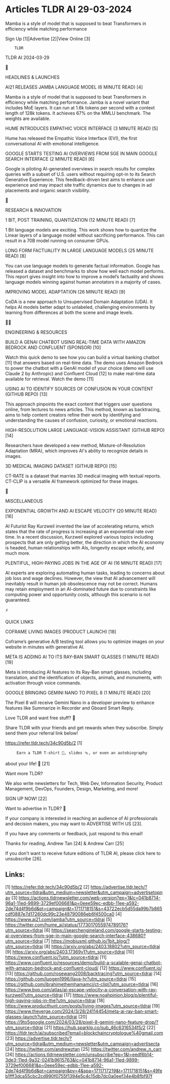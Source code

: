 # Articles TLDR AI 29-03-2024

Mamba is a style of model that is supposed to beat Transformers in
efficiency while matching performance  

Sign Up [1]|Advertise [2]|View Online [3] 

		TLDR 

TLDR AI 2024-03-29

🚀 

HEADLINES & LAUNCHES

 AI21 RELEASES JAMBA LANGUAGE MODEL (6 MINUTE READ) [4] 

 Mamba is a style of model that is supposed to beat Transformers in
efficiency while matching performance. Jamba is a novel variant that
includes MoE layers. It can run at 1.6k tokens per second with a
context length of 128k tokens. It achieves 67% on the MMLU benchmark.
The weights are available. 

 HUME INTRODUCES EMPATHIC VOICE INTERFACE (3 MINUTE READ) [5] 

 Hume has released the Empathic Voice Interface (EVI), the first
conversational AI with emotional intelligence. 

 GOOGLE STARTS TESTING AI OVERVIEWS FROM SGE IN MAIN GOOGLE SEARCH
INTERFACE (2 MINUTE READ) [6] 

 Google is piloting AI-generated overviews in search results for
complex queries with a subset of U.S. users without requiring opt-in
to its Search Generative Experience. This feedback-driven test aims to
enhance user experience and may impact site traffic dynamics due to
changes in ad placements and organic search visibility. 

🧠 

RESEARCH & INNOVATION

 1 BIT, POST TRAINING, QUANTIZATION (12 MINUTE READ) [7] 

 1 Bit language models are exciting. This work shows how to quantize
the Linear layers of a language model without sacrificing performance.
This can result in a 70B model running on consumer GPUs. 

 LONG FORM FACTUALITY IN LARGE LANGUAGE MODELS (25 MINUTE READ) [8] 

 You can use language models to generate factual information. Google
has released a dataset and benchmarks to show how well each model
performs. This report gives insight into how to improve a model’s
factuality and shows language models winning against human annotators
in a majority of cases. 

 IMPROVING MODEL ADAPTATION (26 MINUTE READ) [9] 

 CoDA is a new approach to Unsupervised Domain Adaptation (UDA). It
helps AI models better adapt to unlabeled, challenging environments by
learning from differences at both the scene and image levels. 

🧑‍💻 

ENGINEERING & RESOURCES

 BUILD A GENAI CHATBOT USING REAL-TIME DATA WITH AMAZON BEDROCK AND
CONFLUENT (SPONSOR) [10] 

 Watch this quick demo to see how you can build a virtual banking
chatbot [11] that answers based on real-time data. The demo uses
Amazon Bedrock to power the chatbot with a GenAI model of your choice
(demo will use Claude 2 by Anthropic) and Confluent Cloud [12] to make
real-time data available for retrieval. Watch the demo [11] 

 USING AI TO IDENTIFY SOURCES OF CONFUSION IN YOUR CONTENT (GITHUB
REPO) [13] 

 This approach pinpoints the exact content that triggers user
questions online, from lectures to news articles. This method, known
as backtracing, aims to help content creators refine their work by
identifying and understanding the causes of confusion, curiosity, or
emotional reactions. 

 HIGH-RESOLUTION LARGE LANGUAGE-VISION ASSISTANT (GITHUB REPO) [14] 

 Researchers have developed a new method, Mixture-of-Resolution
Adaptation (MRA), which improves AI's ability to recognize details in
images. 

 3D MEDICAL IMAGING DATASET (GITHUB REPO) [15] 

 CT-RATE is a dataset that marries 3D medical imaging with textual
reports. CT-CLIP is a versatile AI framework optimized for these
images. 

🎁 

MISCELLANEOUS

 EXPONENTIAL GROWTH AND AI ESCAPE VELOCITY (20 MINUTE READ) [16] 

 AI Futurist Ray Kurzweil invented the law of accelerating returns,
which states that the rate of progress is increasing at an exponential
rate over time. In a recent discussion, Kurzweil explored various
topics including prospects that are only getting better, the direction
in which the AI economy is headed, human relationships with AIs,
longevity escape velocity, and much more. 

 PLENTIFUL, HIGH-PAYING JOBS IN THE AGE OF AI (16 MINUTE READ) [17] 

 AI experts are exploring automating human tasks, leading to concerns
about job loss and wage declines. However, the view that AI
advancement will inevitably result in human job obsolescence may not
be correct. Humans may retain employment in an AI-dominated future due
to constraints like computing power and opportunity costs, although
this scenario is not guaranteed. 

⚡ 

QUICK LINKS

 COFRAME LIVING IMAGES (PRODUCT LAUNCH) [18] 

 Coframe’s generative A/B testing tool allows you to optimize images
on your website in minutes with generative AI. 

 META IS ADDING AI TO ITS RAY-BAN SMART GLASSES (1 MINUTE READ) [19] 

 Meta is introducing AI features to its Ray-Ban smart glasses,
including translation, and the identification of objects, animals, and
monuments, with activation through voice commands. 

 GOOGLE BRINGING GEMINI NANO TO PIXEL 8 (1 MINUTE READ) [20] 

 The Pixel 8 will receive Gemini Nano in a developer preview to
enhance features like Summarize in Recorder and Gboard Smart Reply. 

Love TLDR and want free stuff? 🎁

 Share TLDR with your friends and get rewards when they subscribe.
Simply send them your referral link below! 

 https://refer.tldr.tech/34c90d5b/2 [1] 

		 Earn a TLDR T-shirt 👕, slides 🩴, or even an autobiography
about your life! 🤯 [21] 

Want more TLDR?

 We also write newsletters for Tech, Web Dev, Information Security,
Product Management, DevOps, Founders, Design, Marketing, and more! 

SIGN UP NOW! [22] 

Want to advertise in TLDR? 📰

 If your company is interested in reaching an audience of AI
professionals and decision makers, you may want to ADVERTISE WITH US
[23]. 

 If you have any comments or feedback, just respond to this email! 

Thanks for reading, 
Andrew Tan [24] & Andrew Carr [25] 

If you don't want to receive future editions of TLDR AI, please click
here to unsubscribe [26]. 

 

Links:
------
[1] https://refer.tldr.tech/34c90d5b/2
[2] https://advertise.tldr.tech/?utm_source=tldrai&utm_medium=newsletter&utm_campaign=advertisetopnav
[3] https://actions.tldrnewsletter.com/web-version?ep=1&lc=041b8714-96a1-11ed-9899-3729ef006681&p=0eee59ec-edbb-11ee-a592-2de74d4f9b6d&pt=campaign&t=1711718151&s=43722ecb5d55da99b7b865cdf0887e7d17260dc99c23e48790086eb6f4500ca0
[4] https://www.ai21.com/jamba?utm_source=tldrai
[5] https://twitter.com/hume_ai/status/1773017055974789176?utm_source=tldrai
[6] https://searchengineland.com/google-starts-testing-ai-overviews-from-sge-in-main-google-search-interface-438680?utm_source=tldrai
[7] https://mobiusml.github.io/1bit_blog/?utm_source=tldrai
[8] https://arxiv.org/abs/2403.18802?utm_source=tldrai
[9] https://arxiv.org/abs/2403.17369v1?utm_source=tldrai
[10] https://www.confluent.io/?utm_source=tldrai
[11] https://www.confluent.io/resources/demo/build-a-scalable-genai-chatbot-with-amazon-bedrock-and-confluent-cloud/
[12] https://www.confluent.io/
[13] https://github.com/rosewang2008/backtracing?utm_source=tldrai
[14] https://github.com/luogen1996/llava-hr?utm_source=tldrai
[15] https://github.com/ibrahimethemhamamci/ct-clip\?utm_source=tldrai
[16] https://www.bvp.com/atlas/ai-escape-velocity-a-conversation-with-ray-kurzweil?utm_source=tldrai
[17] https://www.noahpinion.blog/p/plentiful-high-paying-jobs-in-the?utm_source=tldrai
[18] https://www.producthunt.com/posts/living-images?utm_source=tldrai
[19] https://www.theverge.com/2024/3/28/24114454/meta-ai-ray-ban-smart-glasses-launch?utm_source=tldrai
[20] https://9to5google.com/2024/03/28/pixel-8-gemini-nano-feature-drop/?utm_source=tldrai
[21] https://hub.sparklp.co/sub_46c6316534f5/2
[22] https://tldr.tech/ai/subscribed?email=blockchaincryptologue%40gmail.com
[23] https://advertise.tldr.tech/?utm_source=tldrai&utm_medium=newsletter&utm_campaign=advertisecta
[24] https://twitter.com/andrewztan
[25] https://twitter.com/andrew_n_carr
[26] https://actions.tldrnewsletter.com/unsubscribe?ep=1&l=eedf6b14-3de3-11ed-9a32-0241b9615763&lc=041b8714-96a1-11ed-9899-3729ef006681&p=0eee59ec-edbb-11ee-a592-2de74d4f9b6d&pt=campaign&pv=4&spa=1711717219&t=1711718151&s=49feb1fff3dca55cbc2cd990f0755f1394e5c4c15db7dc0a0eef34e4b8fbf97f